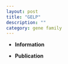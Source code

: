 ```yaml
---
layout: post
title: "GELP"
description: ""
category: gene family
---
```


* **Information**  

* **Publication**  


